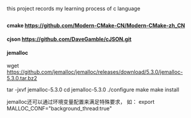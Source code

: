 this project records my learning process of c language

##
###
#### cmake https://github.com/Modern-CMake-CN/Modern-CMake-zh_CN
#### cjson https://github.com/DaveGamble/cJSON.git
#### jemalloc
wget https://github.com/jemalloc/jemalloc/releases/download/5.3.0/jemalloc-5.3.0.tar.bz2

tar -jxvf jemalloc-5.3.0
cd jemalloc-5.3.0
./configure
make
make install

jemalloc还可以通过环境变量配置来满足特殊要求， 如：
export MALLOC_CONF="background_thread:true"
